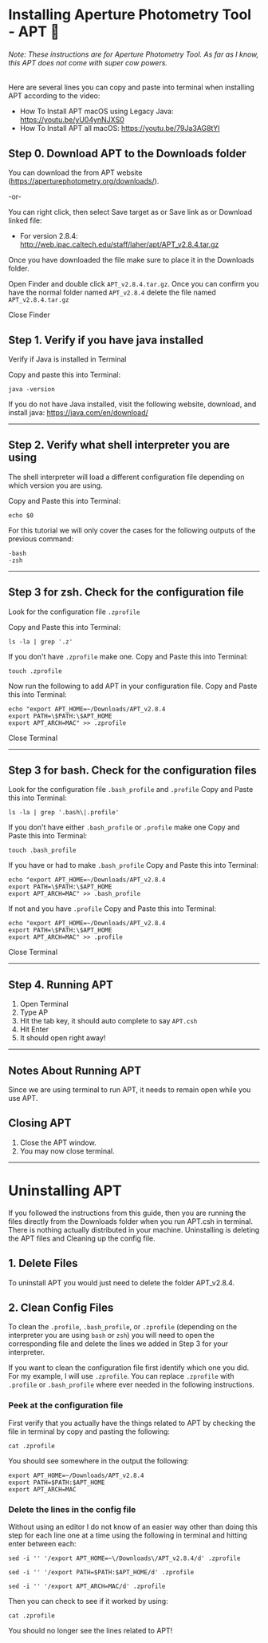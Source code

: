 # Installing Aperture Photometry Tool - APT 🔭

###### Note: These instructions are for Aperture Photometry Tool. As far as I know, this APT does not come with super cow powers.

Here are several lines you can copy and paste into terminal when installing APT according to the video:
* How To Install APT macOS using Legacy Java: https://youtu.be/yU04ynNJXS0
* How To Install APT all macOS: https://youtu.be/79Ja3AG8tYI

## Step 0. Download APT to the Downloads folder

You can download the from APT website (https://aperturephotometry.org/downloads/).

-or-

You can right click, then select Save target as or Save link as or Download linked file:

* For version 2.8.4: http://web.ipac.caltech.edu/staff/laher/apt/APT_v2.8.4.tar.gz

Once you have downloaded the file make sure to place it in the Downloads folder.

Open Finder and double click `APT_v2.8.4.tar.gz`. 
Once you can confirm you have the normal folder named `APT_v2.8.4` delete the file named `APT_v2.8.4.tar.gz`

Close Finder

## Step 1. Verify if you have java installed
Verify if Java is installed in Terminal

Copy and paste this into Terminal:

    java -version
    
If you do not have Java installed, visit the following website, download, and install java:
https://java.com/en/download/

---

## Step 2. Verify what shell interpreter you are using
The shell interpreter will load a different configuration file depending on which version you are using.

Copy and Paste this into Terminal:

    echo $0

For this tutorial we will only cover the cases for the following outputs of the previous command:

    -bash
    -zsh

---

## Step 3 for zsh. Check for the configuration file
Look for the configuration file `.zprofile`

Copy and Paste this into Terminal:

    ls -la | grep '.z'
    
If you don't have `.zprofile` make one.
Copy and Paste this into Terminal:

    touch .zprofile

Now run the following to add APT in your configuration file.
Copy and Paste this into Terminal:

    echo "export APT_HOME=~/Downloads/APT_v2.8.4
    export PATH=\$PATH:\$APT_HOME
    export APT_ARCH=MAC" >> .zprofile

Close Terminal 

---

## Step 3 for bash. Check for the configuration files
Look for the configuration file `.bash_profile` and `.profile`
Copy and Paste this into Terminal:

    ls -la | grep '.bash\|.profile'

If you don't have either `.bash_profile` or `.profile` make one
Copy and Paste this into Terminal:

    touch .bash_profile


If you have or had to make `.bash_profile`
Copy and Paste this into Terminal:

    echo "export APT_HOME=~/Downloads/APT_v2.8.4
    export PATH=\$PATH:\$APT_HOME
    export APT_ARCH=MAC" >> .bash_profile


If not and you have `.profile`
Copy and Paste this into Terminal:

    echo "export APT_HOME=~/Downloads/APT_v2.8.4
    export PATH=\$PATH:\$APT_HOME
    export APT_ARCH=MAC" >> .profile
    
Close Terminal 

---

## Step 4. Running APT

1. Open Terminal
2. Type AP
3. Hit the tab key, it should auto complete to say `APT.csh`
4. Hit Enter
5. It should open right away!

---

## Notes About Running APT
Since we are using terminal to run APT, it needs to remain open while you use APT.

## Closing APT

1. Close the APT window.
2. You may now close terminal.

---

# Uninstalling APT
If you followed the instructions from this guide, then you are running the files directly from the Downloads folder when you run APT.csh in terminal. There is nothing actually distributed in your machine. Uninstalling is deleting the APT files and Cleaning up the config file.

## 1. Delete Files
To uninstall APT you would just need to delete the folder APT_v2.8.4.

## 2. Clean Config Files
To clean the `.profile`, `.bash_profile`, or `.zprofile` (depending on the interpreter you are using `bash` or `zsh`) you will need to open the corresponding file and delete the lines we added in Step 3 for your interpreter.  

If you want to clean the configuration file first identify which one you did. For my example, I will use `.zprofile`. You can replace `.zprofile` with `.profile` or `.bash_profile` where ever needed in the following instructions. 

### Peek at the configuration file
First verify that you actually have the things related to APT by checking the file in terminal by copy and pasting the following:

```
cat .zprofile
```

You should see somewhere in the output the following:
```
export APT_HOME=~/Downloads/APT_v2.8.4
export PATH=$PATH:$APT_HOME
export APT_ARCH=MAC
```
### Delete the lines in the config file
Without using an editor I do not know of an easier way other than doing this step for each line one at a time using the following in terminal and hitting enter between each:

```
sed -i '' '/export APT_HOME=~\/Downloads\/APT_v2.8.4/d' .zprofile
```

```
sed -i '' '/export PATH=$PATH:$APT_HOME/d' .zprofile
```

```
sed -i '' '/export APT_ARCH=MAC/d' .zprofile
```

Then you can check to see if it worked by using:

```
cat .zprofile
```

You should no longer see the lines related to APT!


